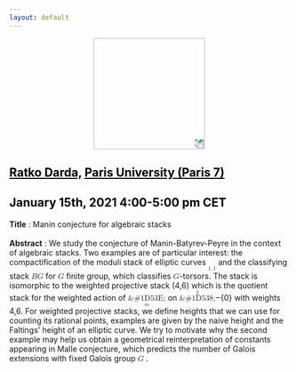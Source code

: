 ```yaml
---
layout: default
---
```


<p align="center">
  <img width="200" height="200" style="transform: rotate(0.5turn);" src="https://upload.wikimedia.org/wikipedia/commons/1/18/Rational_points_of_bounded_height_outside_the_27_lines_on_Clebsch%27s_diagonal_cubic_surface.png">
</p>

## <a href="https://webusers.imj-prg.fr/ratko.darda" style="color:black">Ratko Darda,</a> <a href="" style="color:black">Paris University (Paris 7)</a>
## <c style="color:black">January 15th, 2021  4:00-5:00 pm CET</c>

<b>Title</b> : Manin conjecture for algebraic stacks
<br>
<br>
<b>Abstract</b> : We study the conjecture of Manin-Batyrev-Peyre in the context of algebraic stacks. Two examples are of particular interest: the compactification of the moduli stack of elliptic curves <math><munder>
  <mi></mi>
    <mrow>
      <mi>1</mi><mo>,</mo><mi>1</mi>
    </mrow>
    </munder>
</math> and the classifying stack <math><mi>B</mi><mi>G</mi></math> for <math><mi>G</mi></math> finite group, which classifies <math><mi>G</mi></math>-torsors.  The stack is isomorphic to the weighted projective stack <math>&#1D4AB;</math>(4,6) which is the quotient stack for the weighted action of <math><munder><mi>&#1D53E;</mi><mi>m</mi></munder></math> on <math><mover><mi>&#1D538;</mi><mi>2</mi></mover></math>−{0} with weights 4,6.  For weighted projective stacks, we define heights that we can use for counting its rational points, examples are given by the naive height and the Faltings’ height of an elliptic curve. We  try  to  motivate  why  the  second  example  may  help  us  obtain  a  geometrical reinterpretation of constants appearing in Malle conjecture, which predicts the number of Galois extensions with fixed Galois group <math><mi>G</mi></math> .
